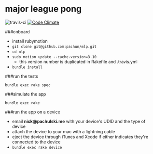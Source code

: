 # major league pong

![travis-ci](https://magnum.travis-ci.com/pachun/mlp.svg?token=WjyFGab17xpyVMWUGqUg&branch=master)
[![Code Climate](https://codeclimate.com/repos/553868446956805975001e5d/badges/8763bd12fbab40db3547/gpa.svg)](https://codeclimate.com/repos/553868446956805975001e5d/feed)

###onboard

* install rubymotion
* `git clone git@github.com:pachun/mlp.git`
* `cd mlp`
* `sudo motion update --cache-version=3.10`
	* this version number is duplicated in Rakefile and .travis.yml
* `bundle install`

###run the tests

```
bundle exec rake spec
```
###simulate the app
```
bundle exec rake
```
###run the app on a device
* email __nick@pachulski.me__ with your device's UDID and the type of device
* attach the device to your mac with a lightning cable
* eject the device through iTunes and Xcode if either indicates they're connected to the device
* `bundle exec rake device`